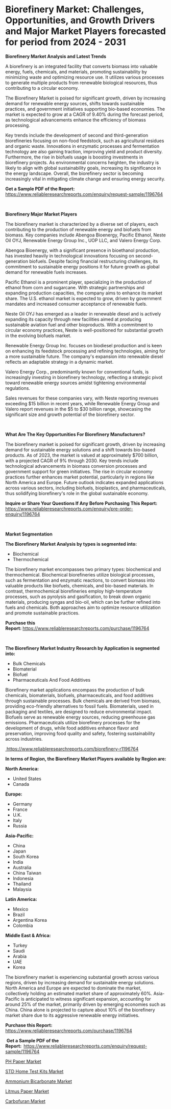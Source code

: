 <p><h1>Biorefinery Market: Challenges, Opportunities, and Growth Drivers and Major Market Players forecasted for period from 2024 - 2031</h1></p><p><strong>Biorefinery Market Analysis and Latest Trends</strong></p>
<p><p>A biorefinery is an integrated facility that converts biomass into valuable energy, fuels, chemicals, and materials, promoting sustainability by minimizing waste and optimizing resource use. It utilizes various processes to generate multiple products from renewable biological resources, thus contributing to a circular economy. </p><p>The Biorefinery Market is poised for significant growth, driven by increasing demand for renewable energy sources, shifts towards sustainable practices, and government initiatives supporting bio-based economies. The market is expected to grow at a CAGR of 9.40% during the forecast period, as technological advancements enhance the efficiency of biomass processing. </p><p>Key trends include the development of second and third-generation biorefineries focusing on non-food feedstock, such as agricultural residues and organic waste. Innovations in enzymatic processes and fermentation technology are also gaining traction, improving yield and product diversity. Furthermore, the rise in biofuels usage is boosting investments in biorefinery projects. As environmental concerns heighten, the industry is likely to align with global sustainability goals, increasing its significance in the energy landscape. Overall, the biorefinery sector is becoming increasingly vital in mitigating climate change and ensuring energy security.</p></p>
<p><strong>Get a Sample PDF of the Report:&nbsp;</strong> <a href="https://www.reliableresearchreports.com/enquiry/request-sample/1196764?utm_campaign=7&utm_medium=2&utm_source=Github&utm_content=ia&utm_term=05112024&utm_id=biorefinery">https://www.reliableresearchreports.com/enquiry/request-sample/1196764</a></p>
<p>&nbsp;</p>
<p><strong>Biorefinery Major Market Players</strong></p>
<p><p>The biorefinery market is characterized by a diverse set of players, each contributing to the production of renewable energy and biofuels from biomass. Key companies include Abengoa Bioenergy, Pacific Ethanol, Neste Oil OYJ, Renewable Energy Group Inc., UOP LLC, and Valero Energy Corp. </p><p>Abengoa Bioenergy, with a significant presence in bioethanol production, has invested heavily in technological innovations focusing on second-generation biofuels. Despite facing financial restructuring challenges, its commitment to sustainable energy positions it for future growth as global demand for renewable fuels increases.</p><p>Pacific Ethanol is a prominent player, specializing in the production of ethanol from corn and sugarcane. With strategic partnerships and expanding production capacities, the company aims to enhance its market share. The U.S. ethanol market is expected to grow, driven by government mandates and increased consumer acceptance of renewable fuels.</p><p>Neste Oil OYJ has emerged as a leader in renewable diesel and is actively expanding its capacity through new facilities aimed at producing sustainable aviation fuel and other bioproducts. With a commitment to circular economy practices, Neste is well-positioned for substantial growth in the evolving biofuels market.</p><p>Renewable Energy Group Inc. focuses on biodiesel production and is keen on enhancing its feedstock processing and refining technologies, aiming for a more sustainable future. The company's expansion into renewable diesel reflects an adaptable strategy in a dynamic market.</p><p>Valero Energy Corp., predominantly known for conventional fuels, is increasingly investing in biorefinery technology, reflecting a strategic pivot toward renewable energy sources amidst tightening environmental regulations.</p><p>Sales revenues for these companies vary, with Neste reporting revenues exceeding $15 billion in recent years, while Renewable Energy Group and Valero report revenues in the $5 to $30 billion range, showcasing the significant size and growth potential of the biorefinery sector.</p></p>
<p>&nbsp;</p>
<p><strong>What Are The Key Opportunities For Biorefinery Manufacturers?</strong></p>
<p><p>The biorefinery market is poised for significant growth, driven by increasing demand for sustainable energy solutions and a shift towards bio-based products. As of 2023, the market is valued at approximately $700 billion, with a projected CAGR of 9% through 2030. Key trends include technological advancements in biomass conversion processes and government support for green initiatives. The rise in circular economy practices further enhances market potential, particularly in regions like North America and Europe. Future outlook indicates expanded applications across various sectors, including biofuels, bioplastics, and pharmaceuticals, thus solidifying biorefinery's role in the global sustainable economy.</p></p>
<p><strong>Inquire or Share Your Questions If Any Before Purchasing This Report:</strong> <a href="https://www.reliableresearchreports.com/enquiry/pre-order-enquiry/1196764?utm_campaign=7&utm_medium=2&utm_source=Github&utm_content=ia&utm_term=05112024&utm_id=biorefinery">https://www.reliableresearchreports.com/enquiry/pre-order-enquiry/1196764</a></p>
<p>&nbsp;</p>
<p><strong>Market Segmentation</strong></p>
<p><strong>The Biorefinery Market Analysis by types is segmented into:</strong></p>
<p><ul><li>Biochemical</li><li>Thermochemical</li></ul></p>
<p><p>The biorefinery market encompasses two primary types: biochemical and thermochemical. Biochemical biorefineries utilize biological processes, such as fermentation and enzymatic reactions, to convert biomass into valuable products like biofuels, chemicals, and bio-based materials. In contrast, thermochemical biorefineries employ high-temperature processes, such as pyrolysis and gasification, to break down organic materials, producing syngas and bio-oil, which can be further refined into fuels and chemicals. Both approaches aim to optimize resource utilization and promote sustainable practices.</p></p>
<p><strong>Purchase this Report:&nbsp;</strong><a href="https://www.reliableresearchreports.com/purchase/1196764?utm_campaign=7&utm_medium=2&utm_source=Github&utm_content=ia&utm_term=05112024&utm_id=biorefinery">https://www.reliableresearchreports.com/purchase/1196764</a></p>
<p>&nbsp;</p>
<p><strong>The Biorefinery Market Industry Research by Application is segmented into:</strong></p>
<p><ul><li>Bulk Chemicals</li><li>Biomaterial</li><li>Biofuel</li><li>Pharmaceuticals And Food Additives</li></ul></p>
<p><p>Biorefinery market applications encompass the production of bulk chemicals, biomaterials, biofuels, pharmaceuticals, and food additives through sustainable processes. Bulk chemicals are derived from biomass, providing eco-friendly alternatives to fossil fuels. Biomaterials, used in packaging and textiles, are designed to reduce environmental impact. Biofuels serve as renewable energy sources, reducing greenhouse gas emissions. Pharmaceuticals utilize biorefinery processes for the development of drugs, while food additives enhance flavor and preservation, improving food quality and safety, fostering sustainability across industries.</p></p>
<p><a href="https://www.reliableresearchreports.com/biorefinery-r1196764?utm_campaign=7&utm_medium=2&utm_source=Github&utm_content=ia&utm_term=05112024&utm_id=biorefinery">&nbsp;https://www.reliableresearchreports.com/biorefinery-r1196764</a></p>
<p><strong>In terms of Region, the Biorefinery Market Players available by Region are:</strong></p>
<p>
    <p> <strong> North America: </strong>
        <ul>
            <li>United States</li>
            <li>Canada</li>
        </ul>
        </p> 
    <p> <strong> Europe: </strong>
        <ul>
            <li>Germany</li>
            <li>France</li>
            <li>U.K.</li>
            <li>Italy</li>
            <li>Russia</li>
        </ul>
        </p> 
    <p> <strong> Asia-Pacific: </strong>
        <ul>
            <li>China</li>
            <li>Japan</li>
            <li>South Korea</li>
            <li>India</li>
            <li>Australia</li>
            <li>China Taiwan</li>
            <li>Indonesia</li>
            <li>Thailand</li>
            <li>Malaysia</li>
        </ul>
        </p> 
    <p> <strong> Latin America: </strong>
        <ul>
            <li>Mexico</li>
            <li>Brazil</li>
            <li>Argentina Korea</li>
            <li>Colombia</li>
        </ul>
        </p> 
    <p> <strong> Middle East & Africa: </strong>
        <ul>
            <li>Turkey</li>
            <li>Saudi</li>
            <li>Arabia</li>
            <li>UAE</li>
            <li>Korea</li>
        </ul>
    </p>
    </p>
<p><p>The biorefinery market is experiencing substantial growth across various regions, driven by increasing demand for sustainable energy solutions. North America and Europe are expected to dominate the market, collectively holding an estimated market share of approximately 60%. Asia-Pacific is anticipated to witness significant expansion, accounting for around 25% of the market, primarily driven by emerging economies such as China. China alone is projected to capture about 10% of the biorefinery market share due to its aggressive renewable energy initiatives.</p></p>
<p><strong>Purchase this Report: </strong><a href="https://www.reliableresearchreports.com/purchase/1196764?utm_campaign=7&utm_medium=2&utm_source=Github&utm_content=ia&utm_term=05112024&utm_id=biorefinery">https://www.reliableresearchreports.com/purchase/1196764</a></p>
<p>&nbsp;<strong>Get a Sample PDF of the Report:&nbsp;&nbsp;</strong><a href="https://www.reliableresearchreports.com/enquiry/request-sample/1196764?utm_campaign=7&utm_medium=2&utm_source=Github&utm_content=ia&utm_term=05112024&utm_id=biorefinery">https://www.reliableresearchreports.com/enquiry/request-sample/1196764</a></p>
<p><strong></strong></p>
<p><p><a href="https://issuu.com/reportprime-2/docs/ph-paper-market-size-2030.pptx_0ea50df4b813ee?utm_campaign=7&utm_medium=2&utm_source=Github&utm_content=ia&utm_term=05112024&utm_id=biorefinery">PH Paper Market</a></p><p><a href="https://issuu.com/reportprime-2/docs/std-home-test-kits-market-size-2030_94aca2062a07dc?utm_campaign=7&utm_medium=2&utm_source=Github&utm_content=ia&utm_term=05112024&utm_id=biorefinery">STD Home Test Kits Market</a></p><p><a href="https://github.com/MelgarBasny/Market-Research-Report-List-1/blob/main/ammonium-bicarbonate-market.md?utm_campaign=7&utm_medium=2&utm_source=Github&utm_content=ia&utm_term=05112024&utm_id=biorefinery">Ammonium Bicarbonate Market</a></p><p><a href="https://issuu.com/reportprime-2/docs/litmus-paper-market-size-2030.pptx_2a9290d22a1bfd?utm_campaign=7&utm_medium=2&utm_source=Github&utm_content=ia&utm_term=05112024&utm_id=biorefinery">Litmus Paper Market</a></p><p><a href="https://github.com/darientvns/Market-Research-Report-List-1/blob/main/carbofuran-market.md?utm_campaign=7&utm_medium=2&utm_source=Github&utm_content=ia&utm_term=05112024&utm_id=biorefinery">Carbofuran Market</a></p></p>